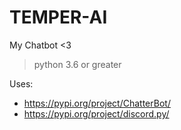 # TEMPER-AI
My Chatbot &lt;3

> python 3.6 or greater 

Uses:
+ https://pypi.org/project/ChatterBot/
+ https://pypi.org/project/discord.py/
